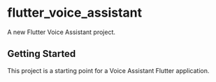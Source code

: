 # flutter_voice_assistant

A new Flutter Voice Assistant project.

## Getting Started

This project is a starting point for a Voice Assistant Flutter application.

